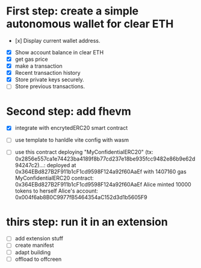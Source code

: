 # First step: create a simple autonomous wallet for clear ETH

- [x] Display current wallet address.
- [x] Show account balance in clear ETH
- [x] get gas price
- [x] make a transaction
- [x] Recent transaction history
- [x] Store private keys securely.
- [ ] Store previous transactions.

# Second step: add fhevm

- [x] integrate with encrytedERC20 smart contract
- [ ] use template to hanldle vite config with wasm

- [ ] use this contract
      deploying "MyConfidentialERC20" (tx: 0x2856e557ca1e74423ba4189f8b77cd237e18be935fcc9482e86b9e62d94247c2)...: deployed at 0x364EBd827B2F911b1cF1cd9598F124a92f60AaEf with 1407160 gas
      MyConfidentialERC20 contract: 0x364EBd827B2F911b1cF1cd9598F124a92f60AaEf
      Alice minted 10000 tokens to herself
      Alice's account: 0x004f6ab8B0C9977fB5464354aC152d3d1b5605F9

# thirs step: run it in an extension

- [ ] add extension stuff
- [ ] create manifest
- [ ] adapt building
- [ ] offload to offcreen
